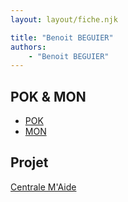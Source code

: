 ```yaml
---
layout: layout/fiche.njk

title: "Benoit BEGUIER"
authors:
    - "Benoit BEGUIER"
---
```




## POK & MON

* [POK](./pok)
* [MON](./mon)

## Projet

[Centrale M'Aide](../../../projets/2023-2024/Centrale%20M%27Aide)
